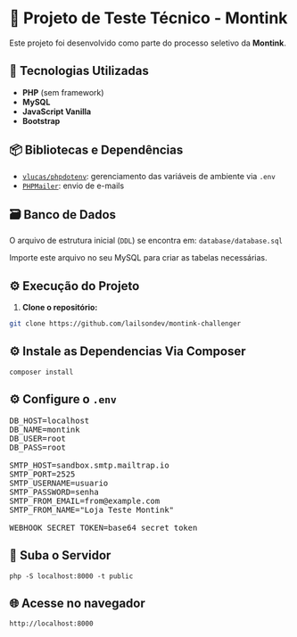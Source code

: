 # 🧪 Projeto de Teste Técnico - Montink

Este projeto foi desenvolvido como parte do processo seletivo da **Montink**.

## 🚀 Tecnologias Utilizadas

- **PHP** (sem framework)
- **MySQL**
- **JavaScript Vanilla**
- **Bootstrap**

## 📦 Bibliotecas e Dependências

- [`vlucas/phpdotenv`](https://github.com/vlucas/phpdotenv): gerenciamento das variáveis de ambiente via `.env`
- [`PHPMailer`](https://github.com/PHPMailer/PHPMailer): envio de e-mails

## 🗃️ Banco de Dados

O arquivo de estrutura inicial (`DDL`) se encontra em: `database/database.sql`

Importe este arquivo no seu MySQL para criar as tabelas necessárias.

## ⚙️ Execução do Projeto

1. **Clone o repositório:**

```bash
git clone https://github.com/lailsondev/montink-challenger
```

## ⚙️ Instale as Dependencias Via Composer
`composer install`

## ⚙️ Configure o `.env`

<pre>DB_HOST=localhost
DB_NAME=montink
DB_USER=root
DB_PASS=root

SMTP_HOST=sandbox.smtp.mailtrap.io
SMTP_PORT=2525
SMTP_USERNAME=usuario
SMTP_PASSWORD=senha
SMTP_FROM_EMAIL=from@example.com
SMTP_FROM_NAME="Loja Teste Montink"

WEBHOOK_SECRET_TOKEN=base64_secret_token</pre>

## 🚀 Suba o Servidor
`php -S localhost:8000 -t public`

## 🌐 Acesse no navegador
`http://localhost:8000`
